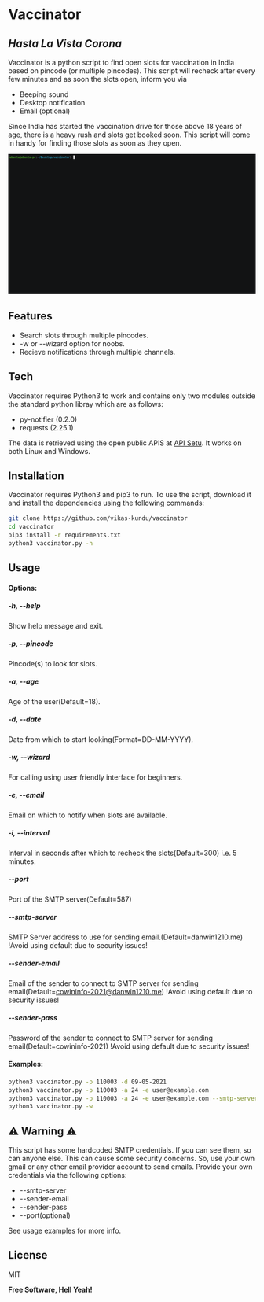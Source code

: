 # Vaccinator
## _Hasta La Vista Corona_
Vaccinator is a python script to find open slots for vaccination in India based on pincode (or multiple pincodes). This script will recheck after every few minutes and as soon the slots open, inform you via
- Beeping sound
- Desktop notification
- Email (optional)

Since India has started the vaccination drive for those above 18 years of age, there is a heavy rush and slots get booked soon. This script will come in handy for finding those slots as soon as they open.

![Alt Text](https://github.com/vikas-kundu/vaccinator/blob/main/usage.gif)

## Features

- Search slots through multiple pincodes.
- -w or --wizard option for noobs.
- Recieve notifications through multiple channels.

## Tech
Vaccinator requires Python3 to work and contains only two modules outside the standard python libray which are as follows:
- py-notifier (0.2.0)
- requests (2.25.1)

The data is retrieved using the open public APIS at [API Setu](https://apisetu.gov.in/public/marketplace/api/cowin). It works on both Linux and Windows.

## Installation

Vaccinator requires Python3 and pip3 to run. To use the script, download it and install the dependencies using the following commands: 
```sh
git clone https://github.com/vikas-kundu/vaccinator
cd vaccinator
pip3 install -r requirements.txt
python3 vaccinator.py -h
```
## Usage 
#### Options:
#####  -h, --help
Show help message and exit.
#####  -p, --pincode 
Pincode(s) to look for slots.
#####  -a, --age
Age of the user(Default=18).
#####  -d, --date
Date from which to start looking(Format=DD-MM-YYYY).
#####  -w, --wizard
For calling using user friendly interface for beginners.
#####  -e, --email 
Email on which to notify when slots are available.
#####  -i, --interval 
Interval in seconds after which to recheck the slots(Default=300) i.e. 5 minutes.
#####  --port 
Port of the SMTP server(Default=587)
#####  --smtp-server
SMTP Server address to use for sending email.(Default=danwin1210.me) !Avoid using default due to security issues!
#####  --sender-email
Email of the sender to connect to SMTP server for sending email(Default=cowininfo-2021@danwin1210.me) !Avoid using default due to security issues!
#####  --sender-pass 
Password of the sender to connect to SMTP server for sending email(Default=cowininfo-2021) !Avoid using default due to security issues!

#### Examples:
```sh
python3 vaccinator.py -p 110003 -d 09-05-2021
python3 vaccinator.py -p 110003 -a 24 -e user@example.com
python3 vaccinator.py -p 110003 -a 24 -e user@example.com --smtp-server smtp.gmail.com --sender-email username@gmail.com --sender-pass my_gmail_password
python3 vaccinator.py -w 
```
## ⚠️ Warning ⚠️
This script has some hardcoded SMTP credentials. If you can see them, so can anyone else. This can cause some security concerns. So, use your own gmail or any other email provider account to send emails. Provide your own credentials via the following options:
- --smtp-server
- --sender-email
- --sender-pass
- --port(optional)

See usage examples for more info.
## License

MIT

**Free Software, Hell Yeah!**

